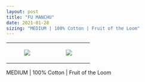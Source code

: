 ```yaml
---
layout: post
title: "FU MANCHU"
date: 2021-01-28
sizing: "MEDIUM | 100% Cotton | Fruit of the Loom"
---
```




<table style="width:100%;"><tr><td style="vertical-align:top;">
      <figure class="tmblr-full" data-orig-height="2048" data-orig-width="1365" data-orig-src="https://concertshirts.netlify.app/shirts/0402/0402-01.jpg"><img src="https://64.media.tumblr.com/1914b0af594d6561fab3a4ae8f7d1ecb/736bd75a689540a0-10/s540x810/4d7198d203b9c09964da35d4c000fcddb524b616.jpg" data-orig-height="2048" data-orig-width="1365" data-orig-src="https://concertshirts.netlify.app/shirts/0402/0402-01.jpg"/></figure></td>
    <td style="vertical-align:top;">
      <figure class="tmblr-full" data-orig-height="2048" data-orig-width="1365" data-orig-src="https://concertshirts.netlify.app/shirts/0402/0402-02.jpg"><img src="https://64.media.tumblr.com/4e2253f0dbb07cef307c8ac7ba9061b1/736bd75a689540a0-88/s540x810/ddd9cba49bd2ac47208bf12ac4c0d594c41c6fb0.jpg" data-orig-height="2048" data-orig-width="1365" data-orig-src="https://concertshirts.netlify.app/shirts/0402/0402-02.jpg"/></figure></td>
  </tr></table><p>
  MEDIUM | 100% Cotton | Fruit of the Loom
</p>

